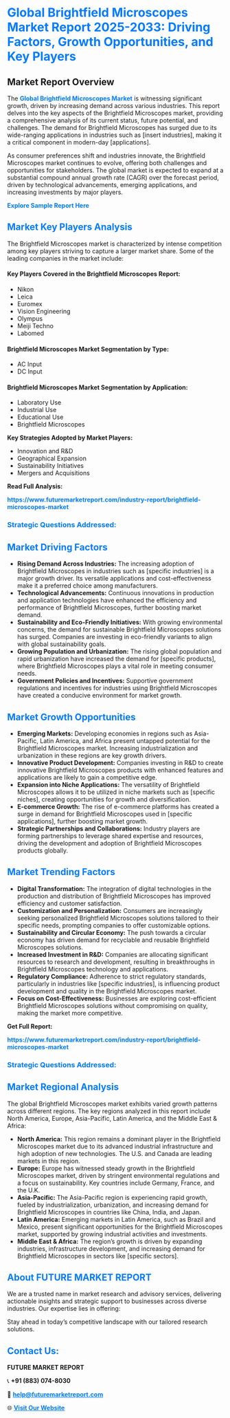 <h1 style="color: #007BFF;">Global Brightfield Microscopes Market Report 2025-2033: Driving Factors, Growth Opportunities, and Key Players</h1>

<section id="overview">
<h2>Market Report Overview</h2>
<p>The <a href="https://www.futuremarketreport.com/industry-report/brightfield-microscopes-market" style="color: #007BFF; text-decoration: none;"><strong>Global Brightfield Microscopes Market</strong></a> is witnessing significant growth, driven by increasing demand across various industries. This report delves into the key aspects of the Brightfield Microscopes market, providing a comprehensive analysis of its current status, future potential, and challenges. The demand for Brightfield Microscopes has surged due to its wide-ranging applications in industries such as [insert industries], making it a critical component in modern-day [applications].</p>
<p>As consumer preferences shift and industries innovate, the Brightfield Microscopes market continues to evolve, offering both challenges and opportunities for stakeholders. The global market is expected to expand at a substantial compound annual growth rate (CAGR) over the forecast period, driven by technological advancements, emerging applications, and increasing investments by major players.</p>
</section>

<section id="overview">
<p><a href="https://www.futuremarketreport.com/request-sample/reportId=128029" style="color: #007BFF; text-decoration: none;"><strong>Explore Sample Report Here</strong></a></p>
</section>

<section id="key-players">
<h2 style="color: #007BFF;">Market Key Players Analysis</h2>
<p>The Brightfield Microscopes market is characterized by intense competition among key players striving to capture a larger market share. Some of the leading companies in the market include:</p>
<h4>Key Players Covered in the Brightfield Microscopes Report:</h4>
<ul><li>Nikon</li><li>Leica</li><li>Euromex</li><li>Vision Engineering</li><li>Olympus</li><li>Meiji Techno</li><li>Labomed</li></ul>
<h4>Brightfield Microscopes Market Segmentation by Type:</h4>
<ul><li>AC Input</li><li>DC Input</li></ul>

<h4>Brightfield Microscopes Market Segmentation by Application:</h4>
<ul><li>Laboratory Use</li><li>Industrial Use</li><li>Educational Use</li><li>Brightfield Microscopes</li></ul>
<p><strong>Key Strategies Adopted by Market Players:</strong></p>
<ul>
<li>Innovation and R&D</li>
<li>Geographical Expansion</li>
<li>Sustainability Initiatives</li>
<li>Mergers and Acquisitions</li>
</ul>
</section>

<section>
<p><strong>Read Full Analysis: </strong></p><a href="https://www.futuremarketreport.com/industry-report/brightfield-microscopes-market" style="color: #007BFF; text-decoration: none;"><strong>https://www.futuremarketreport.com/industry-report/brightfield-microscopes-market</strong></a>
<h3 style="color: #007BFF;">Strategic Questions Addressed:</h3>
</section>

<section id="driving-factors">
<h2 style="color: #007BFF;">Market Driving Factors</h2>
<ul>
<li><strong>Rising Demand Across Industries:</strong> The increasing adoption of Brightfield Microscopes in industries such as [specific industries] is a major growth driver. Its versatile applications and cost-effectiveness make it a preferred choice among manufacturers.</li>
<li><strong>Technological Advancements:</strong> Continuous innovations in production and application technologies have enhanced the efficiency and performance of Brightfield Microscopes, further boosting market demand.</li>
<li><strong>Sustainability and Eco-Friendly Initiatives:</strong> With growing environmental concerns, the demand for sustainable Brightfield Microscopes solutions has surged. Companies are investing in eco-friendly variants to align with global sustainability goals.</li>
<li><strong>Growing Population and Urbanization:</strong> The rising global population and rapid urbanization have increased the demand for [specific products], where Brightfield Microscopes plays a vital role in meeting consumer needs.</li>
<li><strong>Government Policies and Incentives:</strong> Supportive government regulations and incentives for industries using Brightfield Microscopes have created a conducive environment for market growth.</li>
</ul>
</section>

<section id="growth-opportunities">
<h2 style="color: #007BFF;">Market Growth Opportunities</h2>
<ul>
<li><strong>Emerging Markets:</strong> Developing economies in regions such as Asia-Pacific, Latin America, and Africa present untapped potential for the Brightfield Microscopes market. Increasing industrialization and urbanization in these regions are key growth drivers.</li>
<li><strong>Innovative Product Development:</strong> Companies investing in R&D to create innovative Brightfield Microscopes products with enhanced features and applications are likely to gain a competitive edge.</li>
<li><strong>Expansion into Niche Applications:</strong> The versatility of Brightfield Microscopes allows it to be utilized in niche markets such as [specific niches], creating opportunities for growth and diversification.</li>
<li><strong>E-commerce Growth:</strong> The rise of e-commerce platforms has created a surge in demand for Brightfield Microscopes used in [specific applications], further boosting market growth.</li>
<li><strong>Strategic Partnerships and Collaborations:</strong> Industry players are forming partnerships to leverage shared expertise and resources, driving the development and adoption of Brightfield Microscopes products globally.</li>
</ul>
</section>

<section id="trending-factors">
<h2 style="color: #007BFF;">Market Trending Factors</h2>
<ul>
<li><strong>Digital Transformation:</strong> The integration of digital technologies in the production and distribution of Brightfield Microscopes has improved efficiency and customer satisfaction.</li>
<li><strong>Customization and Personalization:</strong> Consumers are increasingly seeking personalized Brightfield Microscopes solutions tailored to their specific needs, prompting companies to offer customizable options.</li>
<li><strong>Sustainability and Circular Economy:</strong> The push towards a circular economy has driven demand for recyclable and reusable Brightfield Microscopes solutions.</li>
<li><strong>Increased Investment in R&D:</strong> Companies are allocating significant resources to research and development, resulting in breakthroughs in Brightfield Microscopes technology and applications.</li>
<li><strong>Regulatory Compliance:</strong> Adherence to strict regulatory standards, particularly in industries like [specific industries], is influencing product development and quality in the Brightfield Microscopes market.</li>
<li><strong>Focus on Cost-Effectiveness:</strong> Businesses are exploring cost-efficient Brightfield Microscopes solutions without compromising on quality, making the market more competitive.</li>
</ul>
</section>

<section>
<p><strong>Get Full Report: </strong></p><a href="https://www.futuremarketreport.com/industry-report/brightfield-microscopes-market" style="color: #007BFF; text-decoration: none;"><strong>https://www.futuremarketreport.com/industry-report/brightfield-microscopes-market</strong></a>
<h3 style="color: #007BFF;">Strategic Questions Addressed:</h3>
</section>


<section id="regional-analysis">
<h2 style="color: #007BFF;">Market Regional Analysis</h2>
<p>The global Brightfield Microscopes market exhibits varied growth patterns across different regions. The key regions analyzed in this report include North America, Europe, Asia-Pacific, Latin America, and the Middle East & Africa:</p>
<ul>
<li><strong>North America:</strong> This region remains a dominant player in the Brightfield Microscopes market due to its advanced industrial infrastructure and high adoption of new technologies. The U.S. and Canada are leading markets in this region.</li>
<li><strong>Europe:</strong> Europe has witnessed steady growth in the Brightfield Microscopes market, driven by stringent environmental regulations and a focus on sustainability. Key countries include Germany, France, and the U.K.</li>
<li><strong>Asia-Pacific:</strong> The Asia-Pacific region is experiencing rapid growth, fueled by industrialization, urbanization, and increasing demand for Brightfield Microscopes in countries like China, India, and Japan.</li>
<li><strong>Latin America:</strong> Emerging markets in Latin America, such as Brazil and Mexico, present significant opportunities for the Brightfield Microscopes market, supported by growing industrial activities and investments.</li>
<li><strong>Middle East & Africa:</strong> The region’s growth is driven by expanding industries, infrastructure development, and increasing demand for Brightfield Microscopes in sectors like [specific sectors].</li>
</ul>
</section>

<footer>
<h2 style="color: #007BFF;">About FUTURE MARKET REPORT</h2>
<p>We are a trusted name in market research and advisory services, delivering actionable insights and strategic support to businesses across diverse industries. Our expertise lies in offering:</p>

<p>Stay ahead in today’s competitive landscape with our tailored research solutions.</p>

<h2 style="color: #007BFF;">Contact Us:</h2>
<p><strong>FUTURE MARKET REPORT</strong></p>
<p>📞 <strong>+91 (883) 074-8030</strong></p>
<p>📧 <strong><a href="mailto:help@futuremarketreport.com" style="color: #007BFF;">help@futuremarketreport.com</a></strong></p>
<p>🌐 <strong><a href="https://www.futuremarketreport.com/" style="color: #007BFF;">Visit Our Website</a></strong></p>
</footer>